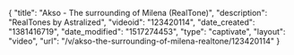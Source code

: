 {
    "title": "Akso - The surrounding of Milena (RealTone)",
    "description": "RealTones by Astralized",
    "videoid": "123420114",
    "date_created": "1381416719",
    "date_modified": "1517274453",
    "type": "captivate",
    "layout": "video",
    "url": "\/v\/akso-the-surrounding-of-milena-realtone\/123420114"
}
